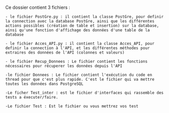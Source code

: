 Ce dossier contient 3 fichiers : 

    - le fichier PostGre.py : il contient la classe PostGre, pour definir la connection avec la database PostGre, ainsi que les différentes actions possibles (création de table et insertion) sur la database, ainsi qu'une fonction d'affichage des données d'une table de la database

    - le fichier Acces_API.py : il contient la classe Acces_API, pour definir la connection à l'API, et les différentes méthodes pour extraires des données de l'API (colonnes et valeurs)

    - le fichier Recup_Donnees : Le fichier contient les fonctions nécessaires pour récuperer les données depuis l'API 

    -le fichier Donnees : Le fichier contient l'exécution du code en thread pour que c'est plus rapide. C'est le fichier qui va mettre toutes les données dans PostgreSQL

    -Le ficher Test_inter : est le fichier d'interfaces qui rassemble des tests a éxecuter/faire.

    -Le fichier Test : Est le fichier ou vous mettrez vos test 
